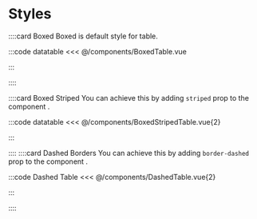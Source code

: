 # Styles

::::card Boxed
Boxed is default style for table.

<BoxedTable />

:::code datatable
<<< @/components/BoxedTable.vue

:::

::::

::::card Boxed Striped
You can achieve this by adding `striped` prop to the component .

<BoxedStripedTable />

:::code datatable
<<< @/components/BoxedStripedTable.vue{2}

:::

::::
::::card Dashed Borders
You can achieve this by adding `border-dashed` prop to the component .

<DashedTable />

:::code Dashed Table
<<< @/components/DashedTable.vue{2}

:::

::::

